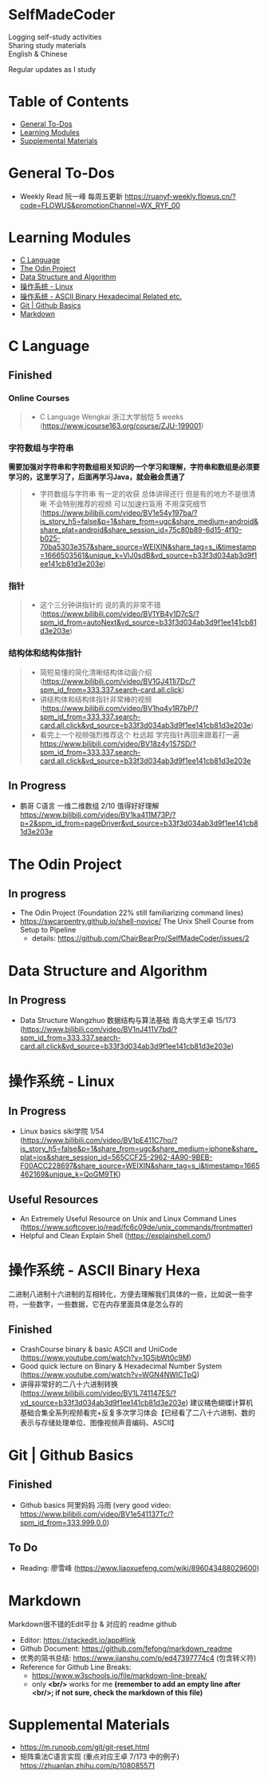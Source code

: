 # SelfMadeCoder
Logging self-study activities  
Sharing study materials  
English & Chinese

Regular updates as I study

# Table of Contents
- [General To-Dos](#general-to-dos)
- [Learning Modules](#learning-modules)
- [Supplemental Materials](#supplemental-materials)

# General To-Dos
- Weekly Read 阮一峰 每周五更新 https://ruanyf-weekly.flowus.cn/?code=FLOWUS&promotionChannel=WX_RYF_00

# Learning Modules
- [C Language](#c-language)
- [The Odin Project](#the-odin-project)
- [Data Structure and Algorithm](#data-structure-and-algorithm)
- [操作系统 - Linux](#操作系统---linux)
- [操作系统 - ASCII Binary Hexadecimal Related etc.](#操作系统---ascii-binary-hexa)
- [Git | Github Basics](#git--github-basics)
- [Markdown](#markdown)

# C Language
## Finished
### Online Courses
> - C Language Wengkai 浙江大学翁恺 5 weeks (https://www.icourse163.org/course/ZJU-199001)

### 字符数组与字符串

**需要加强对字符串和字符数组相关知识的一个学习和理解，字符串和数组是必须要学习的，这里学习了，后面再学习Java，就会融会贯通了**

> - 字符数组与字符串 有一定的收获 总体讲得还行 但是有的地方不是很清晰 不会特别推荐的视频 可以加速扫盲用 不用深究细节 (https://www.bilibili.com/video/BV1e54y197ba/?is_story_h5=false&p=1&share_from=ugc&share_medium=android&share_plat=android&share_session_id=75c80b89-6d15-4f10-b025-70ba5303e357&share_source=WEIXIN&share_tag=s_i&timestamp=1666503561&unique_k=VlJ0sdB&vd_source=b33f3d034ab3d9f1ee141cb81d3e203e)

### 指针
> - 这个三分钟讲指针的 说的真的非常不错 (https://www.bilibili.com/video/BV1YB4y1D7cS/?spm_id_from=autoNext&vd_source=b33f3d034ab3d9f1ee141cb81d3e203e)   

### 结构体和结构体指针
> - 简短易懂的简化清晰结构体动画介绍 (https://www.bilibili.com/video/BV1GJ411i7Dc/?spm_id_from=333.337.search-card.all.click)
> - 讲结构体和结构体指针非常棒的视频 (https://www.bilibili.com/video/BV1hq4y1R7bP/?spm_id_from=333.337.search-card.all.click&vd_source=b33f3d034ab3d9f1ee141cb81d3e203e)
> - 看完上一个视频强烈推荐这个 杜远超 学完指针再回来跟着打一遍 https://www.bilibili.com/video/BV18z4y1S7SD/?spm_id_from=333.337.search-card.all.click&vd_source=b33f3d034ab3d9f1ee141cb81d3e203e  

## In Progress
- 鹏哥 C语言 一维二维数组 2/10 值得好好理解 https://www.bilibili.com/video/BV1ka411M73P/?p=2&spm_id_from=pageDriver&vd_source=b33f3d034ab3d9f1ee141cb81d3e203e


# The Odin Project
## In progress
- The Odin Project (Foundation 22% still familiarizing command lines)
- https://swcarpentry.github.io/shell-novice/ The Unix Shell Course from Setup to Pipeline
    - details: https://github.com/ChairBearPro/SelfMadeCoder/issues/2

# Data Structure and Algorithm

## In Progress
- Data Structure Wangzhuo 数据结构与算法基础 青岛大学王卓 15/173 (https://www.bilibili.com/video/BV1nJ411V7bd/?spm_id_from=333.337.search-card.all.click&vd_source=b33f3d034ab3d9f1ee141cb81d3e203e)

# 操作系统 - Linux
## In Progress
- Linux basics siki学院 1/54 (https://www.bilibili.com/video/BV1pE411C7ho/?is_story_h5=false&p=1&share_from=ugc&share_medium=iphone&share_plat=ios&share_session_id=565CCF25-2962-4A90-9BEB-F00ACC228697&share_source=WEIXIN&share_tag=s_i&timestamp=1665462169&unique_k=QoGM9TK)

## Useful Resources
- An Extremely Useful Resource on Unix and Linux Command Lines (https://www.softcover.io/read/fc6c09de/unix_commands/frontmatter)
- Helpful and Clean Explain Shell (https://explainshell.com/)


# 操作系统 - ASCII Binary Hexa
二进制八进制十六进制的互相转化，方便去理解我们具体的一些，比如说一些字符，一些数字，一些数据，它在内存里面具体是怎么存的

## Finished
- CrashCourse binary & basic ASCII and UniCode (https://www.youtube.com/watch?v=1GSjbWt0c9M)
- Good quick lecture on Binary & Hexadecimal Number System (https://www.youtube.com/watch?v=WGN4NWICTpQ)
- 讲得非常好的二八十六进制转换 (https://www.bilibili.com/video/BV1L741147ES/?vd_source=b33f3d034ab3d9f1ee141cb81d3e203e) 建议橘色蝴蝶计算机基础合集全系列视频看完+反复多次学习体会【已经看了二八十六进制、数的表示与存储处理单位、图像视频声音编码、ASCII】 

# Git | Github Basics
## Finished
- Github basics 阿里妈妈 冯雨 (very good video: https://www.bilibili.com/video/BV1e541137Tc/?spm_id_from=333.999.0.0)
## To Do
- Reading: 廖雪峰 (https://www.liaoxuefeng.com/wiki/896043488029600)

# Markdown
Markdown很不错的Edit平台 & 对应的 readme github
- Editor: https://stackedit.io/app#link
- Github Document: https://github.com/fefong/markdown_readme
- 优秀的简书总结: <https://www.jianshu.com/p/ed47397774c4> (包含转义符\)
- Reference for Github Line Breaks:
    - https://www.w3schools.io/file/markdown-line-break/
    - only **\<br/>** works for me **(remember to add an empty line after \<br/>; if not sure, check the markdown of this file)**


# Supplemental Materials
- https://m.runoob.com/git/git-reset.html
- 矩阵乘法C语言实现 (重点对应王卓 7/173 中的例子) https://zhuanlan.zhihu.com/p/108085571
